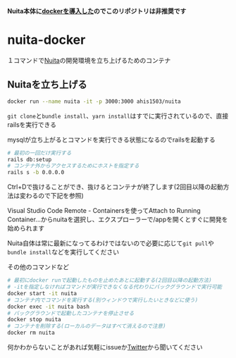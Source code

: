 **Nuita本体に[dockerを導入した](https://github.com/nuita/nuita/pull/247)のでこのリポジトリは非推奨です**

<!-- __このブランチはnuita#master用のコンテナです。Reactを導入したnuita#create-basic-apiの[reactブランチ](https://github.com/ahis1503/nuita-docker/tree/react)もあります__ -->

# nuita-docker

１コマンドで[Nuita](https://github.com/nuita/)の開発環境を立ち上げるためのコンテナ

## Nuitaを立ち上げる

```sh
docker run --name nuita -it -p 3000:3000 ahis1503/nuita
```

`git clone`と`bundle install`、`yarn install`はすでに実行されているので、直接railsを実行できる

mysqlが立ち上がるとコマンドを実行できる状態になるのでrailsを起動する

```sh
# 最初の一回だけ実行する
rails db:setup
# コンテナ外からアクセスするためにホストを指定する
rails s -b 0.0.0.0
```

Ctrl+Dで抜けることができ、抜けるとコンテナが終了します(2回目以降の起動方法は変わるので下記を参照)

Visual Studio Code Remote - Containersを使ってAttach to Running Container...からnuitaを選択し、エクスプローラーで/appを開くとすぐに開発を始められます

Nuita自体は常に最新になってるわけではないので必要に応じて`git pull`や`bundle install`などを実行してください

その他のコマンドなど
```sh
# 最初にdocker runで起動したものを止めたあとに起動する(2回目以降の起動方法)
# -itを指定しなければコマンドが実行できなくなる代わりにバックグラウンドで実行可能
docker start -it nuita
# コンテナ内でコマンドを実行する(別ウィンドウで実行したいときなどに使う)
docker exec -it nuita bash
# バックグラウンドで起動したコンテナを停止させる
docker stop nuita
# コンテナを削除する(ローカルのデータはすべて消えるので注意)
docker rm nuita
```

何かわからないことがあれば気軽にissueか[Twitter](https://twitter.com/ahis1503)から聞いてください
